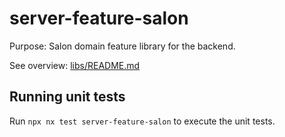 # server-feature-salon

Purpose: Salon domain feature library for the backend.

See overview: [libs/README.md](../../../README.md)

## Running unit tests

Run `npx nx test server-feature-salon` to execute the unit tests.

